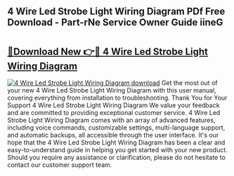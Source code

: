 ## 4 Wire Led Strobe Light Wiring Diagram PDf Free Download - Part-rNe Service Owner Guide iineG

# <h2><a href="http://dfr6lez.blite.top/?on=4+Wire+Led+Strobe+Light+Wiring+Diagram">🔗Download New 👉🔴 4 Wire Led Strobe Light Wiring Diagram</a></h2>

[![4 Wire Led Strobe Light Wiring Diagram download](https://i.imgur.com/lujVjoI.png)](http://dfr6lez.blite.top/?on=4+Wire+Led+Strobe+Light+Wiring+Diagram)
Get the most out of your new 4 Wire Led Strobe Light Wiring Diagram with this user manual, covering everything from installation to troubleshooting. Thank You for Your Support 4 Wire Led Strobe Light Wiring Diagram We value your feedback and are committed to providing exceptional customer service. 4 Wire Led Strobe Light Wiring Diagram comes with an array of advanced features, including voice commands, customizable settings, multi-language support, and automatic backups, all accessible through the user interface. It's our hope that the 4 Wire Led Strobe Light Wiring Diagram has been a clear and easy-to-understand guide in helping you get started with your new product. Should you require any assistance or clarification, please do not hesitate to contact our customer support team.
